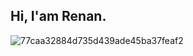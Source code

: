 ## **Hi, I'am Renan**.

![77caa32884d735d439ade45ba37feaf2](https://github.com/user-attachments/assets/c1ee63a4-3d53-4c66-83a4-52bdedb853c0)
